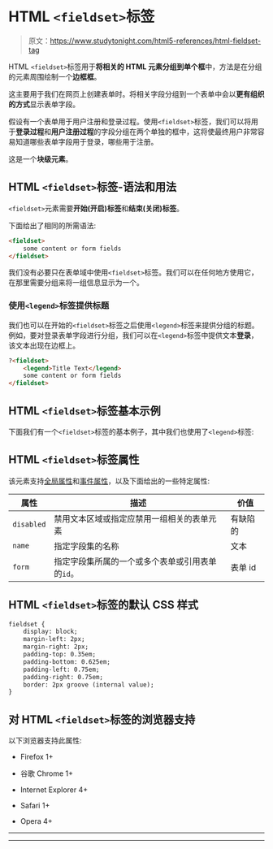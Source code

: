 # HTML `<fieldset>`标签

> 原文：<https://www.studytonight.com/html5-references/html-fieldset-tag>

HTML `<fieldset>`标签用于**将相关的 HTML 元素分组到单个框**中，方法是在分组的元素周围绘制一个**边框框**。

这主要用于我们在网页上创建表单时。将相关字段分组到一个表单中会以**更有组织的方式**显示表单字段。

假设有一个表单用于用户注册和登录过程。使用`<fieldset>`标签，我们可以将用于**登录过程**和**用户注册过程**的字段分组在两个单独的框中，这将使最终用户非常容易知道哪些表单字段用于登录，哪些用于注册。

这是一个**块级元素**。

## HTML `<fieldset>`标签-语法和用法

`<fieldset>`元素需要**开始(开启)标签**和**结束(关闭)标签**。

下面给出了相同的所需语法:

```html
<fieldset>
    some content or form fields
</fieldset> 
```

我们没有必要只在表单域中使用`<fieldset>`标签。我们可以在任何地方使用它，在那里需要分组来将一组信息显示为一个。

### 使用`<legend>`标签提供标题

我们也可以在开始的`<fieldset>`标签之后使用`<legend>`标签来提供分组的标题。例如，要对登录表单字段进行分组，我们可以在`<legend>`标签中提供文本**登录**，该文本出现在边框上。

```html
?<fieldset>
    <legend>Title Text</legend>
    some content or form fields
</fieldset>
```

## HTML `<fieldset>`标签基本示例

下面我们有一个`<fieldset>`标签的基本例子，其中我们也使用了`<legend>`标签:

## HTML `<fieldset>`标签属性

该元素支持[全局属性](https://www.studytonight.com/html5-references/html-global-attributes)和[事件属性](https://www.studytonight.com/html5-references/html-event-attributes)，以及下面给出的一些特定属性:

| **属性** | **描述** | 价值 |
| --- | --- | --- |
| `disabled` | 禁用文本区域或指定应禁用一组相关的表单元素 | 有缺陷的 |
| `name` | 指定字段集的名称 | 文本 |
| `form` | 指定字段集所属的一个或多个表单或引用表单的`id`。 | 表单 id |

## HTML `<fieldset>`标签的默认 CSS 样式

```html
fieldset {
    display: block;
    margin-left: 2px;
    margin-right: 2px;
    padding-top: 0.35em;
    padding-bottom: 0.625em;
    padding-left: 0.75em;
    padding-right: 0.75em;
    border: 2px groove (internal value);
}
```

## 对 HTML `<fieldset>`标签的浏览器支持

以下浏览器支持此属性:

*   Firefox 1+

*   谷歌 Chrome 1+

*   Internet Explorer 4+

*   Safari 1+

*   Opera 4+

* * *

* * *